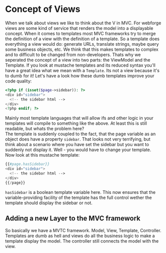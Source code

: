 # Concept of Views

When we talk about views we like to think about the V in MVC. For webforge views are some kind of service that renders the model into a displayable concept. When it comes to templates most MVC frameworks try to merge the definition of a view with the definition of a template. So a template does everything a view would do: generate URLs, translate strings, maybe query some business objects, etc. We think that this makes templates to complex and to difficult to be changed from non-developers. Thats why we seperated the concept of a view into two parts: the ViewModel and the Template.
If you look at mustache templates and its reduced syntax you'll have a great idea what we mean with a `Template`. Its not a view because it's to dumb for it!
Let's have a look how these dumb templates improve your code quality:

```php
<?php if (isset($page->sidebar)): ?>
<div id="sidebar">
  <!-- the sidebar html -->
</div>
<?php endif; ?>
```
Mainly most template languages that will allow ifs and other logic in your templates will compile to something like the above. At least this is still readable, but whats the problem here?  
The template is suddenly coupled to the fact, that the page variable as an object does have a property `sidebar`. That looks not very terrifying, but think about a scenario where you have set the sidebar but you want to suddenly not display it. Well - you would have to change your template. Now look at this mustache template:

```php
{{#page.hasSidebar}}
<div id="sidebar">
  <!-- the sidebar html -->
</div>
{{/page}}
```

`hasSidebar` is a boolean template variable here. This now ensures that the variable-providing facility of the template has the full control wether the template should display the sidebar or not. 

## Adding a new Layer to the MVC framework

So basically we have a MVTC framework. Model, View, Template, Controller. Templates are dumb as hell and views do all the business logic to make a template display the model. The controller still connects the model with the view.